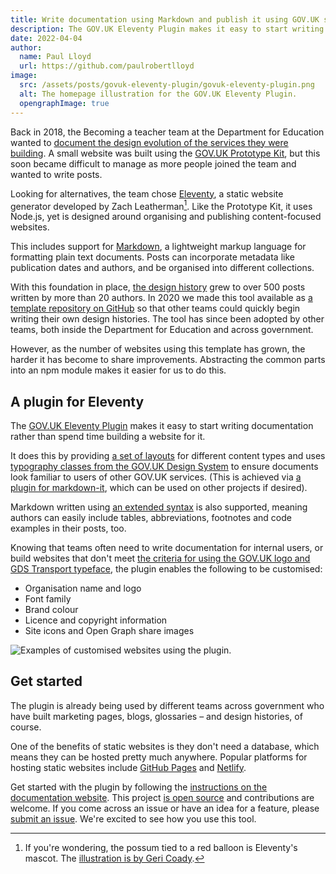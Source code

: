 ```yaml
---
title: Write documentation using Markdown and publish it using GOV.UK styles
description: The GOV.UK Eleventy Plugin makes it easy to start writing documentation rather than spend time building a website for it.
date: 2022-04-04
author:
  name: Paul Lloyd
  url: https://github.com/paulrobertlloyd
image:
  src: /assets/posts/govuk-eleventy-plugin/govuk-eleventy-plugin.png
  alt: The homepage illustration for the GOV.UK Eleventy Plugin.
  opengraphImage: true
---
```


Back in 2018, the Becoming a teacher team at the Department for Education wanted to [document the design evolution of the services they were building](https://x-govuk.github.io/govuk-design-history-docs/case-study/). A small website was built using the [GOV.UK Prototype Kit](https://govuk-prototype-kit.herokuapp.com/docs), but this soon became difficult to manage as more people joined the team and wanted to write posts.

Looking for alternatives, the team chose [Eleventy](https://11ty.dev), a static website generator developed by Zach Leatherman[^1]. Like the Prototype Kit, it uses Node.js, yet is designed around organising and publishing content-focused websites.

This includes support for [Markdown](https://www.markdownguide.org), a lightweight markup language for formatting plain text documents. Posts can incorporate metadata like publication dates and authors, and be organised into different collections.

With this foundation in place, [the design history](https://bat-design-history.netlify.app/) grew to over 500 posts written by more than 20 authors. In 2020 we made this tool available as [a template repository on GitHub](https://github.com/x-govuk/govuk-design-history-template) so that other teams could quickly begin writing their own design histories. The tool has since been adopted by other teams, both inside the Department for Education and across government.

However, as the number of websites using this template has grown, the harder it has become to share improvements. Abstracting the common parts into an npm module makes it easier for us to do this.

## A plugin for Eleventy

The [GOV.UK Eleventy Plugin](https://x-govuk.github.io/govuk-eleventy-plugin/) makes it easy to start writing documentation rather than spend time building a website for it.

It does this by providing [a set of layouts](https://x-govuk.github.io/govuk-eleventy-plugin/layouts/) for different content types and uses [typography classes from the GOV.UK Design System](https://design-system.service.gov.uk/styles/typography/) to ensure documents look familiar to users of other GOV.UK services. (This is achieved via [a plugin for markdown-it](https://github.com/x-govuk/markdown-it-govuk), which can be used on other projects if desired).

Markdown written using [an extended syntax](https://x-govuk.github.io/govuk-eleventy-plugin/markdown-advanced/) is also supported, meaning authors can easily include tables, abbreviations, footnotes and code examples in their posts, too.

Knowing that teams often need to write documentation for internal users, or build websites that don't meet [the criteria for using the GOV.UK logo and GDS Transport typeface](https://www.gov.uk/service-manual/design/making-your-service-look-like-govuk), the plugin enables the following to be customised:

* Organisation name and logo
* Font family
* Brand colour
* Licence and copyright information
* Site icons and Open Graph share images

![Examples of customised websites using the plugin.](/assets/posts/govuk-eleventy-plugin/customisation-examples.png)

## Get started

The plugin is already being used by different teams across government who have built marketing pages, blogs, glossaries – and design histories, of course.

One of the benefits of static websites is they don't need a database, which means they can be hosted pretty much anywhere. Popular platforms for hosting static websites include [GitHub Pages](https://pages.github.com) and [Netlify](https://www.netlify.com).

Get started with the plugin by following the [instructions on the documentation website](https://x-govuk.github.io/govuk-eleventy-plugin/get-started). This project [is open source](https://github.com/x-govuk/govuk-eleventy-plugin) and contributions are welcome. If you come across an issue or have an idea for a feature, please [submit an issue](https://github.com/x-govuk/govuk-eleventy-plugin/issues). We're excited to see how you use this tool.

[^1]: If you're wondering, the possum tied to a red balloon is Eleventy's mascot. The [illustration is by Geri Coady](https://www.11ty.dev/blog/new-mascot-from-geri-coady/).
